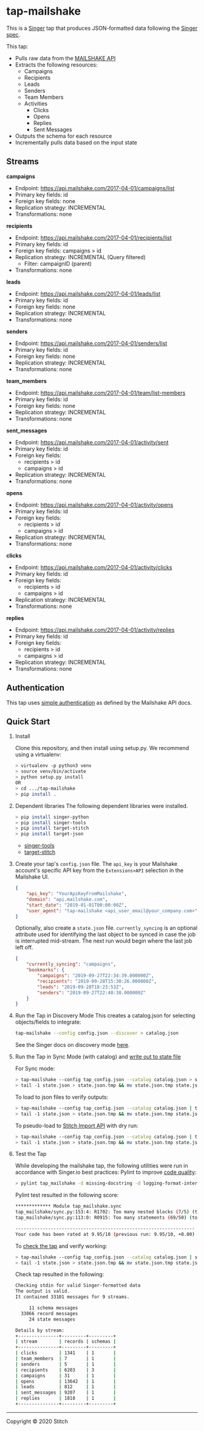 # tap-mailshake

This is a [Singer](https://singer.io) tap that produces JSON-formatted data
following the [Singer
spec](https://github.com/singer-io/getting-started/blob/master/SPEC.md).

This tap:

- Pulls raw data from the [MAILSHAKE API](https://api-docs.mailshake.com/)
- Extracts the following resources:
  - Campaigns
  - Recipients
  - Leads
  - Senders
  - Team Members
  - Activities
    - Clicks
    - Opens
    - Replies
    - Sent Messages
- Outputs the schema for each resource
- Incrementally pulls data based on the input state


## Streams

**campaigns**
- Endpoint: https://api.mailshake.com/2017-04-01/campaigns/list
- Primary key fields: id
- Foreign key fields: none
- Replication strategy: INCREMENTAL
- Transformations: none

**recipients**
- Endpoint: https://api.mailshake.com/2017-04-01/recipients/list
- Primary key fields: id
- Foreign key fields: campaigns > id
- Replication strategy: INCREMENTAL (Query filtered)
    - Filter: campaignID (parent)
- Transformations: none

**leads**
- Endpoint: https://api.mailshake.com/2017-04-01/leads/list
- Primary key fields: id
- Foreign key fields: none
- Replication strategy: INCREMENTAL
- Transformations: none

**senders**
- Endpoint: https://api.mailshake.com/2017-04-01/senders/list
- Primary key fields: id
- Foreign key fields: none
- Replication strategy: INCREMENTAL
- Transformations: none

**team_members**
- Endpoint: https://api.mailshake.com/2017-04-01/team/list-members
- Primary key fields: id
- Foreign key fields: none
- Replication strategy: INCREMENTAL
- Transformations: none

**sent_messages**
- Endpoint: https://api.mailshake.com/2017-04-01/activity/sent
- Primary key fields: id
- Foreign key fields: 
    - recipients > id
    - campaigns > id
- Replication strategy: INCREMENTAL
- Transformations: none

**opens**
- Endpoint: https://api.mailshake.com/2017-04-01/activity/opens
- Primary key fields: id
- Foreign key fields: 
    - recipients > id
    - campaigns > id
- Replication strategy: INCREMENTAL
- Transformations: none

**clicks**
- Endpoint: https://api.mailshake.com/2017-04-01/activity/clicks
- Primary key fields: id
- Foreign key fields: 
    - recipients > id
    - campaigns > id
- Replication strategy: INCREMENTAL
- Transformations: none

**replies**
- Endpoint: https://api.mailshake.com/2017-04-01/activity/replies
- Primary key fields: id
- Foreign key fields: 
    - recipients > id
    - campaigns > id
- Replication strategy: INCREMENTAL
- Transformations: none


## Authentication
This tap uses [simple authentication](https://api-docs.mailshake.com/#Simple) as defined by the Mailshake API docs.

## Quick Start

1. Install

    Clone this repository, and then install using setup.py. We recommend using a virtualenv:

    ```bash
    > virtualenv -p python3 venv
    > source venv/bin/activate
    > python setup.py install
    OR
    > cd .../tap-mailshake
    > pip install .
    ```
2. Dependent libraries
    The following dependent libraries were installed.
    ```bash
    > pip install singer-python
    > pip install singer-tools
    > pip install target-stitch
    > pip install target-json
    
    ```
    - [singer-tools](https://github.com/singer-io/singer-tools)
    - [target-stitch](https://github.com/singer-io/target-stitch)

3. Create your tap's `config.json` file. The `api_key` is your Mailshake account's specific API key from the `Extensions>API` selection in the Mailshake UI.

    ```json
    {
        "api_key": "YourApiKeyFromMailshake",
        "domain": "api.mailshake.com",
        "start_date": "2019-01-01T00:00:00Z",
        "user_agent": "tap-mailshake <api_user_email@your_company.com>"
    }
    ```
    
    Optionally, also create a `state.json` file. `currently_syncing` is an optional attribute used for identifying the last object to be synced in case the job is interrupted mid-stream. The next run would begin where the last job left off.

    ```json
    {
        "currently_syncing": "campaigns",
        "bookmarks": {
            "campaigns": "2019-09-27T22:34:39.000000Z",
            "recipients": "2019-09-28T15:30:26.000000Z",
            "leads": "2019-09-28T18:23:53Z",
            "senders": "2019-09-27T22:40:30.000000Z"
        }
    }
    ```

4. Run the Tap in Discovery Mode
    This creates a catalog.json for selecting objects/fields to integrate:
    ```bash
    tap-mailshake --config config.json --discover > catalog.json
    ```
   See the Singer docs on discovery mode
   [here](https://github.com/singer-io/getting-started/blob/master/docs/DISCOVERY_MODE.md#discovery-mode).

5. Run the Tap in Sync Mode (with catalog) and [write out to state file](https://github.com/singer-io/getting-started/blob/master/docs/RUNNING_AND_code/bytecode/StitchOPING.md#running-a-singer-tap-with-a-singer-target)

    For Sync mode:
    ```bash
    > tap-mailshake --config tap_config.json --catalog catalog.json > state.json
    > tail -1 state.json > state.json.tmp && mv state.json.tmp state.json
    ```
    To load to json files to verify outputs:
    ```bash
    > tap-mailshake --config tap_config.json --catalog catalog.json | target-json > state.json
    > tail -1 state.json > state.json.tmp && mv state.json.tmp state.json
    ```
    To pseudo-load to [Stitch Import API](https://github.com/singer-io/target-stitch) with dry run:
    ```bash
    > tap-mailshake --config tap_config.json --catalog catalog.json | target-stitch --config target_config.json --dry-run > state.json
    > tail -1 state.json > state.json.tmp && mv state.json.tmp state.json
    ```

6. Test the Tap
    
    While developing the mailshake tap, the following utilities were run in accordance with Singer.io best practices:
    Pylint to improve [code quality](https://github.com/singer-io/getting-started/blob/master/docs/BEST_PRACTICES.md#code-quality):
    ```bash
    > pylint tap_mailshake -d missing-docstring -d logging-format-interpolation -d too-many-locals -d too-many-arguments
    ```
    Pylint test resulted in the following score:
    ```bash
    ************* Module tap_mailshake.sync
    tap_mailshake/sync.py:153:4: R1702: Too many nested blocks (7/5) (too-many-nested-blocks)
    tap_mailshake/sync.py:113:0: R0915: Too many statements (69/50) (too-many-statements)
    
    ------------------------------------------------------------------
    Your code has been rated at 9.95/10 (previous run: 9.95/10, +0.00)
    ```

    To [check the tap](https://github.com/singer-io/singer-tools#singer-check-tap) and verify working:
    ```bash
    > tap-mailshake --config tap_config.json --catalog catalog.json | singer-check-tap > state.json
    > tail -1 state.json > state.json.tmp && mv state.json.tmp state.json
    ```
    Check tap resulted in the following:
    ```bash
    Checking stdin for valid Singer-formatted data
    The output is valid.
    It contained 33101 messages for 9 streams.
    
         11 schema messages
      33066 record messages
         24 state messages
    
    Details by stream:
    +---------------+---------+---------+
    | stream        | records | schemas |
    +---------------+---------+---------+
    | clicks        | 1341    | 1       |
    | team_members  | 7       | 1       |
    | senders       | 5       | 1       |
    | recipients    | 6203    | 3       |
    | campaigns     | 31      | 1       |
    | opens         | 13642   | 1       |
    | leads         | 812     | 1       |
    | sent_messages | 9207    | 1       |
    | replies       | 1818    | 1       |
    +---------------+---------+---------+
    ```
---

Copyright &copy; 2020 Stitch
